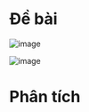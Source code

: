 # Đề bài
![image](https://github.com/VanHoang110802/Competitive_Programming/assets/108053955/67b9cbd8-87c6-436f-8f96-25870f5f68fd)

![image](https://github.com/VanHoang110802/Competitive_Programming/assets/108053955/1f635813-eba9-4791-a633-1278c9e4532f)

# Phân tích
